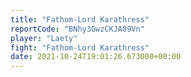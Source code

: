 ```yaml
---
title: "Fathom-Lord Karathress"
reportCode: "BNhy3GwzCKJA89Vn"
player: "Laety"
fight: "Fathom-Lord Karathress"
date: 2021-10-24T19:01:26.673000+00:00
---
```


